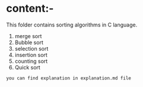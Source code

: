 # content:-

This folder contains sorting algorithms in C language.

1. merge sort
2. Bubble sort
3. selection sort
4. insertion sort
5. counting sort
6. Quick sort

``` you can find explanation in explanation.md file ```
